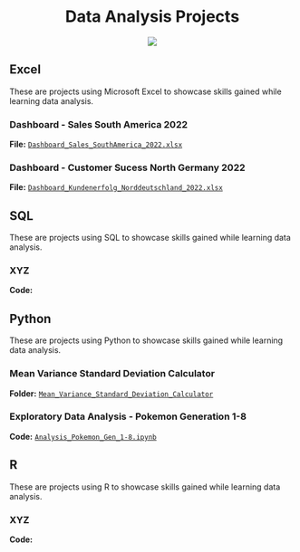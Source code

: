 <h1 align="center"> Data Analysis Projects</h1>

<p align="center">
<img src="https://i.postimg.cc/K8mbkyhz/Logo-Black.png"/>
</p>

## Excel

These are projects using Microsoft Excel to showcase skills gained while learning data analysis.

### Dashboard - Sales South America 2022
**File:** [`Dashboard_Sales_SouthAmerica_2022.xlsx`](https://github.com/blackcrowX/Data_Analysis_Projects/blob/main/Excel/Dashboard_Sales_SouthAmerica_2022.xlsx)

### Dashboard - Customer Sucess North Germany 2022
**File:** [`Dashboard_Kundenerfolg_Norddeutschland_2022.xlsx`](https://github.com/blackcrowX/Data_Analysis_Projects/blob/main/Excel/Dashboard_Kundenerfolg_Norddeutschland_2022.xlsx)

## SQL
These are projects using SQL to showcase skills gained while learning data analysis.

### XYZ
**Code:**

## Python
These are projects using Python to showcase skills gained while learning data analysis.

### Mean Variance Standard Deviation Calculator
**Folder:** [`Mean_Variance_Standard_Deviation_Calculator`](https://github.com/blackcrowX/Data_Analysis_Projects/blob/main/Python/Mean_Variance_Standard_Deviation_Calculator/README.md)

### Exploratory Data Analysis - Pokemon Generation 1-8
**Code:** [`Analysis_Pokemon_Gen_1-8.ipynb`](https://github.com/blackcrowX/Data_Analysis_Projects/blob/main/Python/Analysis_Pokemon_Gen_1-8.ipynb)

## R
These are projects using R to showcase skills gained while learning data analysis.

### XYZ
**Code:**
